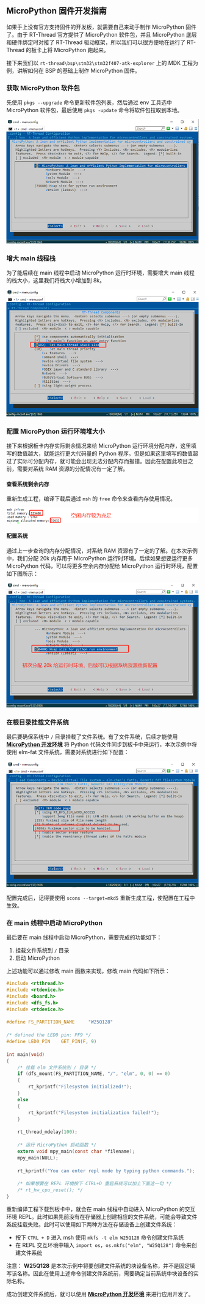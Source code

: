 ## MicroPython 固件开发指南

如果手上没有官方支持固件的开发板，就需要自己来动手制作 MicroPython 固件了。由于 RT-Thread 官方提供了 MicroPython 软件包，并且 MicroPython 底层和硬件绑定时对接了 RT-Thread 驱动框架，所以我们可以很方便地在运行了 RT-Thread 的板卡上将  MicroPython 跑起来。

接下来我们以 `rt-thread\bsp\stm32\stm32f407-atk-explorer` 上的 MDK 工程为例，讲解如何在 BSP 的基础上制作 MicroPython 固件。

### 获取 MicroPython 软件包

先使用 `pkgs --upgrade` 命令更新软件包列表，然后通过 env 工具选中 MicroPython 软件包，最后使用 `pkgs -update` 命令将软件包拉取到本地。

![select_mpy_package](figures/select_mpy_package.png)

### 增大 main 线程栈

为了能后续在 main 线程中启动 MicroPython 运行时环境，需要增大 main 线程的栈大小，这里我们将栈大小增加到 8k。

![add_main_stack](figures/add_main_stack.png)

### 配置 MicroPython 运行环境堆大小

接下来根据板卡内存实际剩余情况来给 MicroPython 运行环境分配内存，这里填写的数值越大，就能运行更大代码量的 Python 程序。但是如果这里填写的数值超过了实际可分配内存，就可能会出现无法分配内存而报错。因此在配置此项目之前，需要对系统 RAM 资源的分配情况有一定了解。

#### 查看系统剩余内存

重新生成工程，编译下载后通过 `msh` 的 `free` 命令来查看内存使用情况。

![check_memory](figures/check_memory.png)

#### 配置系统

通过上一步查询的内存分配情况，对系统 RAM 资源有了一定的了解。在本次示例中，我们分配 20k 内存用于 MicroPython 运行时环境。后续如果想要运行更多 MicroPython 代码，可以将更多空余内存分配给 MicroPython 运行时环境，配置如下图所示：

![config_runtime](figures/config_runtime.png)

### 在根目录挂载文件系统

最后要确保系统中 `/` 目录挂载了文件系统。有了文件系统，后续才能使用 [**MicroPython 开发环境**](https://marketplace.visualstudio.com/items?itemName=RT-Thread.rt-thread-micropython) 将 Python 代码文件同步到板卡中来运行，本次示例中将使用 elm-fat 文件系统，需要对系统进行如下配置：

![mount_fs](figures/mount_fs.png)

配置完成后，记得要使用 `scons --target=mkd5` 重新生成工程，使配置在工程中生效。

### 在 main 线程中启动 MicroPython 

最后要在 main 线程中启动 MicroPython，需要完成的功能如下：

1. 挂载文件系统到 `/` 目录
2. 启动 MicroPython

上述功能可以通过修改 main 函数来实现，修改 main 代码如下所示：

```c
#include <rtthread.h>
#include <rtdevice.h>
#include <board.h>
#include <dfs_fs.h>
#include <rtdevice.h>

#define FS_PARTITION_NAME     "W25Q128"

/* defined the LED0 pin: PF9 */
#define LED0_PIN    GET_PIN(F, 9)

int main(void)
{
    /* 挂载 elm 文件系统到 / 目录 */
    if (dfs_mount(FS_PARTITION_NAME, "/", "elm", 0, 0) == 0) 
    {
        rt_kprintf("Filesystem initialized!");
    }
    else
    {
        rt_kprintf("Filesystem initialization failed!");
    }

    rt_thread_mdelay(100);

    /* 运行 MicroPython 启动函数 */
    extern void mpy_main(const char *filename);
    mpy_main(NULL);

    rt_kprintf("You can enter repl mode by typing python commands.");

    /* 如果想要在 REPL 环境按下 CTRL+D 重启系统可以加上下面这一句 */
    /* rt_hw_cpu_reset(); */    
}
```

重新编译工程下载到板卡中，就会在 main 线程中自动进入 MicroPython 的交互环境 REPL。此时如果先前没有在存储器上创建相应的文件系统，可能会导致文件系统挂载失败。此时可以使用如下两种方法在存储设备上创建文件系统：

- 按下 `CTRL + D` 进入 msh 使用 `mkfs -t elm W25Q128` 命令创建文件系统
- 在 REPL 交互环境中输入 `import os`，`os.mkfs("elm", "W25Q128")` 命令来创建文件系统

注意： **W25Q128** 是本次示例中将要创建文件系统的块设备名称，并不是固定填写该名称。因此在使用上述命令创建文件系统前，需要确定当前系统中块设备的实际名称。

成功创建文件系统后，就可以使用 [ **MicroPython 开发环境**](https://marketplace.visualstudio.com/items?itemName=RT-Thread.rt-thread-micropython) 来进行应用开发了。

